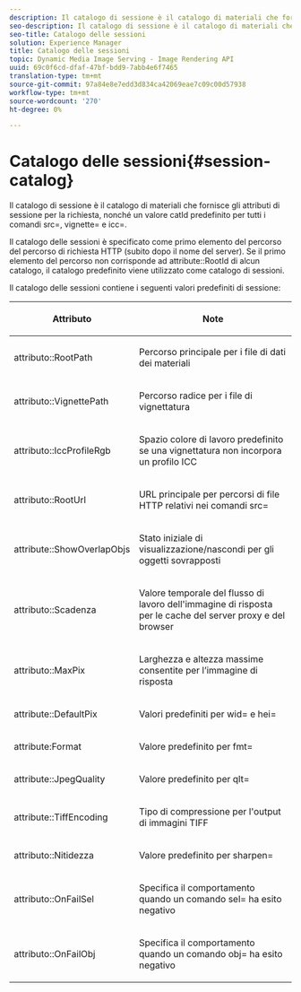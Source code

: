 ```yaml
---
description: Il catalogo di sessione è il catalogo di materiali che fornisce gli attributi di sessione per la richiesta, nonché un valore catId predefinito per tutti i comandi src=, vignette= e icc=.
seo-description: Il catalogo di sessione è il catalogo di materiali che fornisce gli attributi di sessione per la richiesta, nonché un valore catId predefinito per tutti i comandi src=, vignette= e icc=.
seo-title: Catalogo delle sessioni
solution: Experience Manager
title: Catalogo delle sessioni
topic: Dynamic Media Image Serving - Image Rendering API
uuid: 69c0f6cd-dfaf-47bf-bdd9-7abb4e6f7465
translation-type: tm+mt
source-git-commit: 97a84e8e7edd3d834ca42069eae7c09c00d57938
workflow-type: tm+mt
source-wordcount: '270'
ht-degree: 0%

---
```



# Catalogo delle sessioni{#session-catalog}

Il catalogo di sessione è il catalogo di materiali che fornisce gli attributi di sessione per la richiesta, nonché un valore catId predefinito per tutti i comandi src=, vignette= e icc=.

Il catalogo delle sessioni è specificato come primo elemento del percorso del percorso di richiesta HTTP (subito dopo il nome del server). Se il primo elemento del percorso non corrisponde ad attribute::RootId di alcun catalogo, il catalogo predefinito viene utilizzato come catalogo di sessioni.

Il catalogo delle sessioni contiene i seguenti valori predefiniti di sessione:

<table id="table_DB5E0DD8E9B440A4964A1326433597C8"> 
 <thead> 
  <tr> 
   <th class="entry"> <p>Attributo </p> </th> 
   <th class="entry"> <p>Note </p> </th> 
  </tr> 
 </thead>
 <tbody> 
  <tr> 
   <td> <p> <span class="codeph"> attributo::RootPath</span> </p> </td> 
   <td> <p> Percorso principale per i file di dati dei materiali </p> </td> 
  </tr> 
  <tr> 
   <td> <p> <span class="codeph"> attributo::VignettePath</span> </p> </td> 
   <td> <p> Percorso radice per i file di vignettatura </p> </td> 
  </tr> 
  <tr> 
   <td> <p> <span class="codeph"> attributo::IccProfileRgb</span> </p> </td> 
   <td> <p> Spazio colore di lavoro predefinito se una vignettatura non incorpora un profilo ICC </p> </td> 
  </tr> 
  <tr> 
   <td> <p> <span class="codeph"> attributo::RootUrl</span> </p> </td> 
   <td> <p> URL principale per percorsi di file HTTP relativi nei comandi <span class="codeph"> src=</span> </p> </td> 
  </tr> 
  <tr> 
   <td> <p> <span class="codeph"> attribute::ShowOverlapObjs</span> </p> </td> 
   <td> <p> Stato iniziale di visualizzazione/nascondi per gli oggetti sovrapposti </p> </td> 
  </tr> 
  <tr> 
   <td> <p> <span class="codeph"> attributo::Scadenza</span> </p> </td> 
   <td> <p> Valore temporale del flusso di lavoro dell'immagine di risposta per le cache del server proxy e del browser </p> </td> 
  </tr> 
  <tr> 
   <td> <p> <span class="codeph"> attributo::MaxPix</span> </p> </td> 
   <td> <p> Larghezza e altezza massime consentite per l’immagine di risposta </p> </td> 
  </tr> 
  <tr> 
   <td> <p> <span class="codeph"> attribute::DefaultPix</span> </p> </td> 
   <td> <p> Valori predefiniti per <span class="codeph"> wid=</span> e <span class="codeph"> hei=</span> </p> </td> 
  </tr> 
  <tr> 
   <td> <p> <span class="codeph"> attribute:Format</span> </p> </td> 
   <td> <p> Valore predefinito per <span class="codeph"> fmt=</span> </p> </td> 
  </tr> 
  <tr> 
   <td> <p> <span class="codeph"> attribute::JpegQuality</span> </p> </td> 
   <td> <p> Valore predefinito per <span class="codeph"> qlt=</span> </p> </td> 
  </tr> 
  <tr> 
   <td> <p> <span class="codeph"> attribute::TiffEncoding</span> </p> </td> 
   <td> <p> Tipo di compressione per l'output di immagini TIFF </p> </td> 
  </tr> 
  <tr> 
   <td> <p> <span class="codeph"> attributo::Nitidezza</span> </p> </td> 
   <td> <p> Valore predefinito per <span class="codeph"> sharpen=</span> </p> </td> 
  </tr> 
  <tr> 
   <td> <p> <span class="codeph"> attributo::OnFailSel</span> </p> </td> 
   <td> <p> Specifica il comportamento quando un comando <span class="codeph"> sel=</span> ha esito negativo </p> </td> 
  </tr> 
  <tr> 
   <td> <p> <span class="codeph"> attributo::OnFailObj</span> </p> </td> 
   <td> <p> Specifica il comportamento quando un comando <span class="codeph"> obj=</span> ha esito negativo </p> </td> 
  </tr> 
 </tbody> 
</table>

